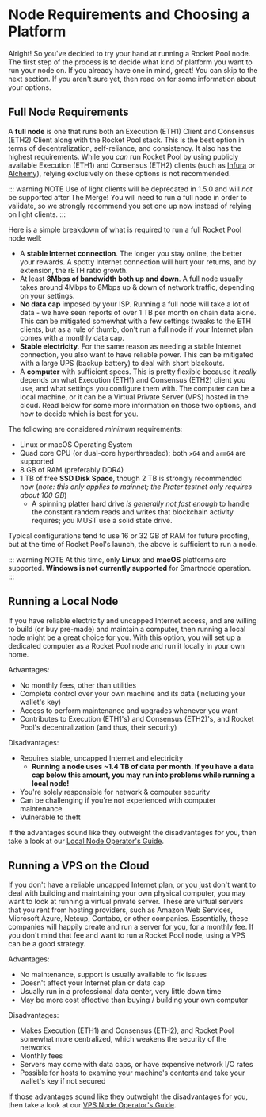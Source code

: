 # Node Requirements and Choosing a Platform

Alright! So you've decided to try your hand at running a Rocket Pool node. The first step of the process is to decide what kind of platform you want to run your node on. If you already have one in mind, great! You can skip to the next section. If you aren't sure yet, then read on for some information about your options.


## Full Node Requirements

A **full node** is one that runs both an Execution (ETH1) Client and Consensus (ETH2) Client along with the Rocket Pool stack. This is the best option in terms of decentralization, self-reliance, and consistency. It also has the highest requirements. While you *can* run Rocket Pool by using publicly available Execution (ETH1) and Consensus (ETH2) clients (such as [Infura](https://infura.io/) or [Alchemy](https://www.alchemyapi.io/)), relying exclusively on these options is not recommended.

::: warning NOTE
Use of light clients will be deprecated in 1.5.0 and will *not* be supported after The Merge!
You will need to run a full node in order to validate, so we strongly recommend you set one up now instead of relying on light clients.
:::

Here is a simple breakdown of what is required to run a full Rocket Pool node well:

- A **stable Internet connection**. The longer you stay online, the better your rewards. A spotty Internet connection will hurt your returns, and by extension, the rETH ratio growth.
- At least **8Mbps of bandwidth both up and down**. A full node usually takes around 4Mbps to 8Mbps up & down of network traffic, depending on your settings.
- **No data cap** imposed by your ISP. Running a full node will take a lot of data - we have seen reports of over 1 TB per month on chain data alone. This can be mitigated somewhat with a few settings tweaks to the ETH clients, but as a rule of thumb, don't run a full node if your Internet plan comes with a monthly data cap.
- **Stable electricity**. For the same reason as needing a stable Internet connection, you also want to have reliable power. This can be mitigated with a large UPS (backup battery) to deal with short blackouts.
- A **computer** with sufficient specs. This is pretty flexible because it *really* depends on what Execution (ETH1) and Consensus (ETH2) client you use, and what settings you configure them with. The computer can be a local machine, or it can be a Virtual Private Server (VPS) hosted in the cloud. Read below for some more information on those two options, and how to decide which is best for you.

The following are considered *minimum* requirements:
  - Linux or macOS Operating System
  - Quad core CPU (or dual-core hyperthreaded); both `x64` and `arm64` are supported
  - 8 GB of RAM (preferably DDR4)
  - 1 TB of free **SSD Disk Space**, though 2 TB is strongly recommended now (*note: this only applies to mainnet; the Prater testnet only requires about 100 GB*)
    - A spinning platter hard drive *is generally not fast enough* to handle the constant random reads and writes that blockchain activity requires; you MUST use a solid state drive.

Typical configurations tend to use 16 or 32 GB of RAM for future proofing, but at the time of Rocket Pool's launch, the above is sufficient to run a node.

::: warning NOTE
At this time, only **Linux** and **macOS** platforms are supported.
**Windows is not currently supported** for Smartnode operation.
:::


## Running a Local Node

If you have reliable electricity and uncapped Internet access, and are willing to build (or buy pre-made) and maintain a computer, then running a local node might be a great choice for you. With this option, you will set up a dedicated computer as a Rocket Pool node and run it locally in your own home.

Advantages:

- No monthly fees, other than utilities
- Complete control over your own machine and its data (including your wallet's key)
- Access to perform maintenance and upgrades whenever you want
- Contributes to Execution (ETH1's) and Consensus (ETH2)'s, and Rocket Pool's decentralization (and thus, their security)

Disadvantages:

- Requires stable, uncapped Internet and electricity
  - **Running a node uses ~1.4 TB of data per month. If you have a data cap below this amount, you may run into problems while running a local node!**
- You're solely responsible for network & computer security
- Can be challenging if you're not experienced with computer maintenance
- Vulnerable to theft

If the advantages sound like they outweight the disadvantages for you, then take a look at our [Local Node Operator's Guide](local/hardware.html).


## Running a VPS on the Cloud

If you don't have a reliable uncapped Internet plan, or you just don't want to deal with building and maintaining your own physical computer, you may want to look at running a virtual private server. These are virtual servers that you rent from hosting providers, such as Amazon Web Services, Microsoft Azure, Netcup, Contabo, or other companies. Essentially, these companies will happily create and run a server for you, for a monthly fee. If you don't mind that fee and want to run a Rocket Pool node, using a VPS can be a good strategy.

Advantages:

- No maintenance, support is usually available to fix issues
- Doesn't affect your Internet plan or data cap
- Usually run in a professional data center, very little down time
- May be more cost effective than buying / building your own computer

Disadvantages:

- Makes Execution (ETH1) and Consensus (ETH2), and Rocket Pool somewhat more centralized, which weakens the security of the networks
- Monthly fees
- Servers may come with data caps, or have expensive network I/O rates
- Possible for hosts to examine your machine's contents and take your wallet's key if not secured

If those advantages sound like they outweight the disadvantages for you, then take a look at our [VPS Node Operator's Guide](vps/providers.html).
